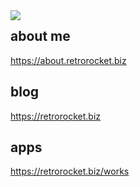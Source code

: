 <a href="https://github.com/anuraghazra/github-readme-stats">
  <img align="left" src="https://github-readme-stats.vercel.app/api/top-langs/?username=retrorocket" />
</a>

## about me
https://about.retrorocket.biz

## blog
https://retrorocket.biz

## apps
https://retrorocket.biz/works
